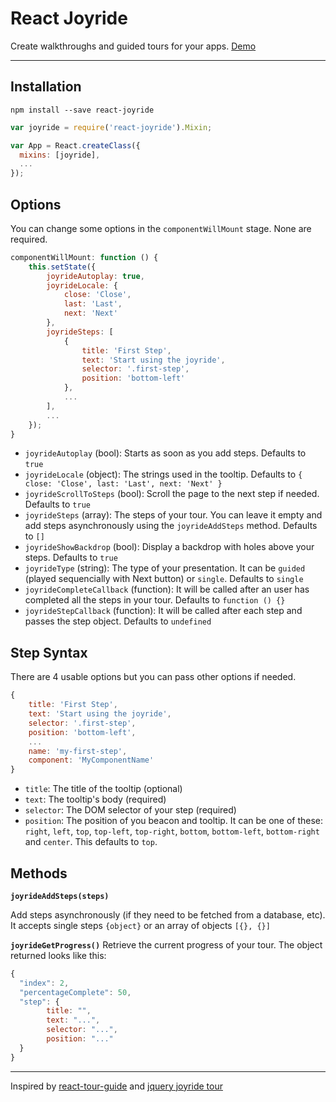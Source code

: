 React Joyride
===

Create walkthroughs and guided tours for your apps. [Demo](http://gilbarbara.github.io/react-joyride/)

---

## Installation

`npm install --save react-joyride`

```javascript
var joyride = require('react-joyride').Mixin;

var App = React.createClass({
  mixins: [joyride],
  ...
});

```

## Options

You can change some options in the `componentWillMount` stage. None are required.

```javascript
componentWillMount: function () {
	this.setState({
		joyrideAutoplay: true,
		joyrideLocale: {
			close: 'Close',
			last: 'Last',
			next: 'Next'
		},
		joyrideSteps: [
			{
				title: 'First Step',
				text: 'Start using the joyride',
				selector: '.first-step',
				position: 'bottom-left'
			},
			...	
		],
		...
	});
}
```

- `joyrideAutoplay` (bool): Starts as soon as you add steps. Defaults to `true`
- `joyrideLocale` (object): The strings used in the tooltip. Defaults to `{ close: 'Close', last: 'Last', next: 'Next' }`
- `joyrideScrollToSteps` (bool): Scroll the page to the next step if needed. Defaults to `true`
- `joyrideSteps` (array): The steps of your tour. You can leave it empty and add steps asynchronously using the `joyrideAddSteps` method. Defaults to `[]`
- `joyrideShowBackdrop` (bool): Display a backdrop with holes above your steps. Defaults to `true`
- `joyrideType` (string): The type of your presentation. It can be `guided` (played sequencially with Next button) or `single`. Defaults to `single`
- `joyrideCompleteCallback` (function): It will be called after an user has completed all the steps in your tour. Defaults to `function () {}`
- `joyrideStepCallback` (function): It will be called after each step and passes the step object. Defaults to `undefined`

## Step Syntax
There are 4 usable options but you can pass other options if needed.

```javascript
{
    title: 'First Step',
    text: 'Start using the joyride',
    selector: '.first-step',
    position: 'bottom-left',
    ...
    name: 'my-first-step',
    component: 'MyComponentName'
}
```

- `title`: The title of the tooltip (optional)
- `text`: The tooltip's body (required)
- `selector`: The DOM selector of your step (required)
- `position`: The position of you beacon and tooltip. It can be one of these: `right`, `left`, `top`, `top-left`, `top-right`, `bottom`, `bottom-left`, `bottom-right` and `center`. This defaults to `top`.

## Methods

**`joyrideAddSteps(steps)`**

Add steps asynchronously (if they need to be fetched from a database, etc). It accepts single steps `{object}` or an array of objects `[{}, {}]`

**`joyrideGetProgress()`**
Retrieve the current progress of your tour. The object returned looks like this:
```javascript
{
  "index": 2,
  "percentageComplete": 50,
  "step": {
		title: "",
		text: "...",
		selector: "...",
		position: "..."
  }
}
```

---

Inspired by [react-tour-guide](https://github.com/jakemmarsh/react-tour-guide) and [jquery joyride tour](http://zurb.com/playground/jquery-joyride-feature-tour-plugin)
